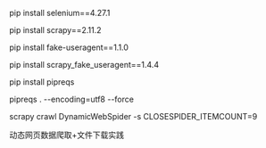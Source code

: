pip install selenium==4.27.1

pip install scrapy==2.11.2  

pip install fake-useragent==1.1.0  

pip install scrapy_fake_useragent==1.4.4  

pip install pipreqs

pipreqs . --encoding=utf8 --force


scrapy crawl DynamicWebSpider -s CLOSESPIDER_ITEMCOUNT=9

动态网页数据爬取+文件下载实践
